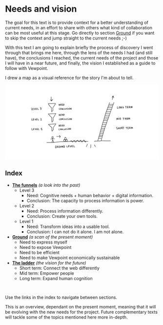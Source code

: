 # Needs and vision

The goal for this text is to provide context for a better understanding of current needs, in an effort to share with others what kind of collaboration can be most useful at this stage. Go directly to section [Ground](ground.md) if you want to skip the context and jump straight to the current needs ;-)

With this text I am going to explain briefly the process of discovery I went through that brings me here, through the lens of the needs I had (and still have), the conclusions I reached, the current needs of the project and those I will have in a near future, and finally, the vision I established as a guide to follow with Vewpoint.

I drew a map as a visual reference for the story I'm about to tell.

![map](needs-and-vision.jpg)

## Index

- [**The funnels**](funnels.md) *(a look into the past)*
    - Level 3
        - Need: Cognitive needs + human behavior + digital information.
        - Conclusion: The capacity to process information is power.
    - Level 2
        - Need: Process information differently.
        - Conclusion: Create your own tools.
    - Level 1
        - Need: Transform ideas into a usable tool.
        - Conclusion: I can not do it alone. I am not alone.
- [**Ground**](ground.md) *(a scan of the present moment)*
    - Need to express myself
    - Need to expose Vewpoint
    - Need to be efficient
    - Need to make Vewpoint economically sustainable
- [**The ladder**](ladder.md) *(the vision for the future)*
    - Short term: Connect the web differently
    - Mid term: Empower people
    - Long term: Expand human cognition

<br>

Use the links in the index to navigate between sections.

This is an overview, dependant on the present moment, meaning that it will be evolving with the new needs for the project. Future complementary texts will tackle some of the topics mentioned here more in-depth.